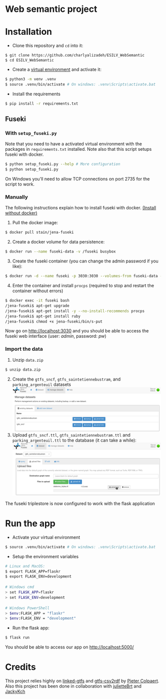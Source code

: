 # Web semantic project

# Installation

* Clone this repository and `cd` into it:
```
$ git clone https://github.com/charlyalizadeh/ESILV_WebSemantic
$ cd ESILV_WebSemantic
```
* Create a [virtual environment](https://docs.python.org/3/tutorial/venv.html) and activate it:
```bash
$ python3 -m venv .venv
$ source .venv/bin/activate # On windows: .venv\Scripts\activate.bat
```
* Install the requirements
```bash
$ pip install -r requirements.txt
```

## Fuseki

### With `setup_fuseki.py`

Note that you need to have a activated virtual environment with the packages in `requirements.txt` installed.
Note also that this script setups fuseki with docker.
```bash
$ python setup_fuseki.py --help # More configuration
$ python setup_fuseki.py
```



On Windows you'll need to allow TCP connections on port 2735 for the script to work.

###  Manually

The following instructions explain how to install fuseki with docker. [(Install without docker)](https://jena.apache.org/documentation/fuseki2/#download-fuseki)
1. Pull the docker image:
```bash
$ docker pull stain/jena-fuseki
```
2. Create a docker volume for data persistence:
```bash
$ docker run --name fuseki-data -v /fuseki busybox
```
3. Create the fuseki container (you can change the admin password if you like):
```bash
$ docker run -d --name fuseki -p 3030:3030 --volumes-from fuseki-data -e ADMIN_PASSWORD=pw stain/jena-fuseki
```
4. Enter the container and install `procps` (required to stop and restart the container without errors)
```bash
$ docker exec -it fuseki bash
/jena-fuseki$ apt-get upgrade
/jena-fuseki$ apt-get install -y --no-install-recommends procps
/jena-fuseki$ apt-get install ruby
/jena-fuseki$ chmod +x jena-fuseki/bin/s-put
```
Now go on [http://localhost:3030](http://localhost:3030) and you should be able to access the fuseki web interface (user: *admin*, password: *pw*)

### Import the data

1. Unzip `data.zip`
```bash
$ unzip data.zip
```
2. Create the `gtfs_sncf`, `gtfs_saintetiennebustram`, and `parking_argenteuil` datasets
![add dataset](doc/adddataset.png)
3. Upload `gtfs_sncf.ttl`, `gtfs_saintetiennebustram.ttl` and `parking_argenteuil.ttl` to the database (it can take a while):
![upload dataset](doc/uploaddata.png)

The fuseki triplestore is now configured to work with the flask application


# Run the app

* Activate your virtual environment
```bash
$ source .venv/bin/activate # On windows: .venv\Scripts\activate.bat
```

* Setup the environment variables
```bash
# Linux and MacOS:
$ export FLASK_APP=flaskr
$ export FLASK_ENV=development

# Windows cmd
> set FLASK_APP=flaskr
> set FLASK_ENV=development

# Windows PowerShell
> $env:FLASK_APP = "flaskr"
> $env:FLASK_ENV = "development"
```

* Run the flask app:
```bash
$ flask run
```

You should be able to access our app on [http://localhost:5000/](http://localhost:5000/)

# Credits

This project relies highly on [linked-gtfs](https://github.com/OpenTransport/linked-gtfs) and [gtfs-csv2rdf](https://github.com/OpenTransport/gtfs-csv2rdf) by [Pieter Colpaert](https://github.com/pietercolpaert).
Also this project has been done in collaboration with [julietteBrt](https://github.com/julietteBrt) and [JackyKch](https://github.com/JackyKch)
